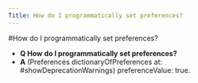 ```yaml
---
Title: How do I programmatically set preferences?
---
```

#How do I programmatically set preferences?
- **Q How do I programmatically set preferences?**
- **A** (Preferences dictionaryOfPreferences at: #showDeprecationWarnings) preferenceValue: true.

